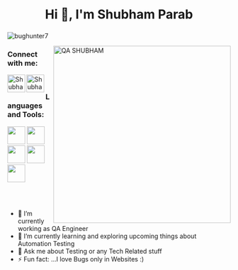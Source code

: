 <h1 align="center">Hi 👋, I'm Shubham Parab</h1>
<h3 align="center"></h3>
<p align="left"> <img src="https://komarev.com/ghpvc/?username=bughunter7&label=Views&color=blue&style=plastic" alt="bughunter7" /> </p>
<img src="/QA.gif" width="400px" alt="QA SHUBHAM" align="right">
<h3 align="left">Connect with me:</h3>
<a href="https://www.linkedin.com/in/shubham-parab-152a82147/">
  <img align="left" alt="Shubham's Linkdein" width="40px" src="https://cdn.jsdelivr.net/npm/simple-icons@v3/icons/linkedin.svg" />
</a>
<a href="https://github.com/bughunter7">
  <img align="left" alt="Shubham's Github" width="40px" src="https://cdn.jsdelivr.net/npm/simple-icons@v3/icons/github.svg" />
</a></br>
<h3 align="left">Languages and Tools:</h3>
<code><img height="40" src="https://www.itprotoday.com/sites/itprotoday.com/files/java-logo.png"></code>
<code><img height="40" src="https://www.selenium.dev/images/selenium_logo_square_green.png"></code>
<code><img height="40" src="https://blog.knoldus.com/wp-content/uploads/2020/04/Blog9_featureImage.png"></code>
<code><img height="40" src="https://huddle.eurostarsoftwaretesting.com/wp-content/uploads/2018/10/pm-logo-vert.png"></code>
<code><img height="40" src="https://miro.medium.com/max/3306/1*_wxvYQ3bmLZBk31PIZihfA.png"></code>

</br></br>






- 🔭 I’m currently working as QA Engineer
- 🌱 I’m currently learning and exploring upcoming things about Automation Testing 
- 💬 Ask me about Testing or any Tech Related stuff
- ⚡ Fun fact: ...I love Bugs only in Websites :)
